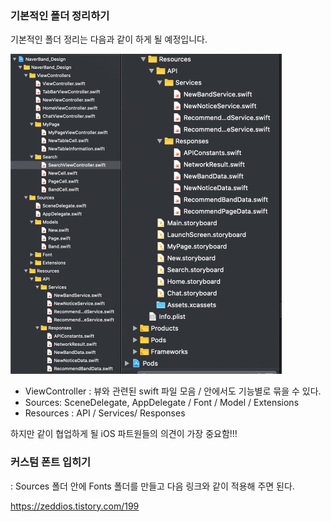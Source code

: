 ### 기본적인 폴더 정리하기

기본적인 폴더 정리는 다음과 같이 하게 될 예정입니다.

<img src="../markdown_image/appjam-2.png" alt="4-1" style="zoom:50%;" align = "left"/><img src="../markdown_image/appjam-3.png" alt="4-1" style="zoom:50%;"/>











- ViewController : 뷰와 관련된 swift 파일 모음 / 안에서도 기능별로 묶을 수 있다.
- Sources: SceneDelegate, AppDelegate / Font / Model / Extensions
- Resources : API / Services/ Responses

하지만 같이 협업하게 될 iOS 파트원들의 의견이 가장 중요함!!!



### 커스텀 폰트 입히기

: Sources 폴더 안에 Fonts 폴더를 만들고 다음 링크와 같이 적용해 주면 된다.

https://zeddios.tistory.com/199







